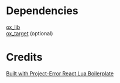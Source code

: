 
<h1>Dependencies</h1> 

[ox_lib](https://github.com/overextended/ox_lib)<br>
[ox_target](https://github.com/overextended/ox_target) (optional)<br>
 





<h1>Credits</h1>

[Built with Project-Error React Lua Boilerplate](https://github.com/project-error/fivem-react-boilerplate-lua)
